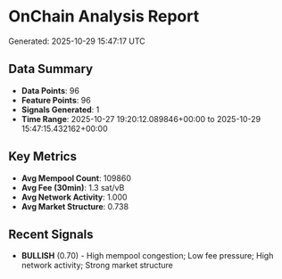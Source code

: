 # OnChain Analysis Report
Generated: 2025-10-29 15:47:17 UTC

## Data Summary
- **Data Points**: 96
- **Feature Points**: 96
- **Signals Generated**: 1
- **Time Range**: 2025-10-27 19:20:12.089846+00:00 to 2025-10-29 15:47:15.432162+00:00

## Key Metrics
- **Avg Mempool Count**: 109860
- **Avg Fee (30min)**: 1.3 sat/vB
- **Avg Network Activity**: 1.000
- **Avg Market Structure**: 0.738

## Recent Signals
- **BULLISH** (0.70) - High mempool congestion; Low fee pressure; High network activity; Strong market structure
